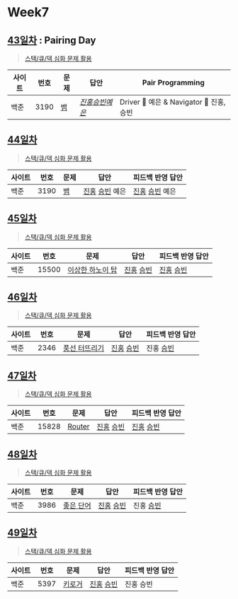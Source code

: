 # Week7

## [43일차](Day43) : Pairing Day

> [스택/큐/덱 심화 문제 활용](https://www.acmicpc.net/group/workbook/view/9797/30226)

| 사이트 | 번호 | 문제                 | 답안                | Pair Programming    |
| ------ | ---- | -------------------- | ------------------- | ------------------- |
| 백준   | 3190    | [뱀](https://www.acmicpc.net/problem/3190) | *[진홍승빈예은](Day43/bj3190_kjhwsblye.cs)* | Driver 🚗 예은 & Navigator 🧭 진홍, 승빈 |

## [44일차](Day44)

> [스택/큐/덱 심화 문제 활용](https://www.acmicpc.net/group/workbook/view/9797/30250)

| 사이트 | 번호 | 문제                 | 답안                | 피드백 반영 답안    |
| ------ | ---- | -------------------- | ------------------- | ------------------- |
| 백준   | 3190    | [뱀](https://www.acmicpc.net/problem/3190) | [진홍](Day44/bj3190_kjh.java) [승빈](Day44/bj3190_wsb.java) 예은 | [진홍](Day44/bj3190_kjh_fb.java) [승빈](Day44/bj3190_wsb.java) 예은 |

## [45일차](Day45)

> [스택/큐/덱 심화 문제 활용](https://www.acmicpc.net/group/workbook/view/9797/30314)

| 사이트 | 번호 | 문제                 | 답안                | 피드백 반영 답안    |
| ------ | ---- | -------------------- | ------------------- | ------------------- |
| 백준   | 15500    | [이상한 하노이 탑](https://www.acmicpc.net/problem/15500) | [진홍](Day45/bj15500_kjh.java) [승빈](Day45/bj15500_wsb.java) | [진홍](Day45/bj15500_kjh.java) [승빈](Day45/bj15500_wsb.java) |

## [46일차](Day46)

> [스택/큐/덱 심화 문제 활용](https://www.acmicpc.net/group/workbook/view/9797/30350)

| 사이트 | 번호 | 문제                 | 답안                | 피드백 반영 답안    |
| ------ | ---- | -------------------- | ------------------- | ------------------- |
| 백준   | 2346 | [풍선 터뜨리기](https://www.acmicpc.net/problem/2346) | [진홍](Day46/bj2346_kjh.java) [승빈](Day46/bj2346_wsb.java) | 진홍 [승빈](Day46/bj2346_wsb_fb.java) |

## [47일차](Day47)

> [스택/큐/덱 심화 문제 활용](https://www.acmicpc.net/group/workbook/view/9797/30396)

| 사이트 | 번호 | 문제                 | 답안                | 피드백 반영 답안    |
| ------ | ---- | -------------------- | ------------------- | ------------------- |
| 백준   | 15828    | [Router](https://www.acmicpc.net/problem/15828) | [진홍](Day47/bj15828_kjh.java) [승빈](Day47/bj15828_wsb.java) | [진홍](Day47/bj15828_kjh.java) [승빈](Day47/bj15828_wsb.java) |

## [48일차](Day48)

> [스택/큐/덱 심화 문제 활용](https://www.acmicpc.net/group/workbook/view/9797/30427)

| 사이트 | 번호 | 문제                 | 답안                | 피드백 반영 답안    |
| ------ | ---- | -------------------- | ------------------- | ------------------- |
| 백준   | 3986 | [좋은 단어](https://www.acmicpc.net/problem/3986) | [진홍](Day48/bj3986_kjh.java) [승빈](Day48/bj3986_wsb.java) | 진홍 [승빈](Day48/bj3986_wsb_fb.java) |

## [49일차](Day49)

> [스택/큐/덱 심화 문제 활용](https://www.acmicpc.net/group/workbook/view/9797/30428)

| 사이트 | 번호 | 문제                 | 답안                | 피드백 반영 답안    |
| ------ | ---- | -------------------- | ------------------- | ------------------- |
| 백준   | 5397    | [키로거](https://www.acmicpc.net/problem/5397) | [진홍](Day49/bj5397_kjh.java) [승빈](Day49/bj5397_wsb.java) | 진홍 승빈 |

